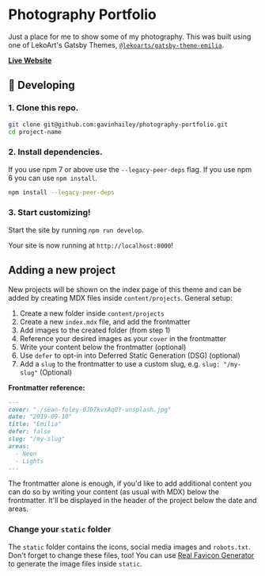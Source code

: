# Photography Portfolio

Just a place for me to show some of my photography. This was built using one of LekoArt's Gatsby Themes, [`@lekoarts/gatsby-theme-emilia`](https://github.com/LekoArts/gatsby-themes/tree/main/themes/gatsby-theme-emilia).

[**Live Website**](https://photo.gavinhailey.dev)

## 🚀 **Developing**

### 1. **Clone this repo.**

```sh
git clone git@github.com:gavinhailey/photography-portfolio.git
cd project-name
```

### 2. **Install dependencies.**

If you use npm 7 or above use the `--legacy-peer-deps` flag. If you use npm 6 you can use `npm install`.

```sh
npm install --legacy-peer-deps
```

### 3. **Start customizing!**

Start the site by running `npm run develop`.

Your site is now running at `http://localhost:8000`!

## **Adding a new project**

New projects will be shown on the index page of this theme and can be added by creating MDX files inside `content/projects`. General setup:

1. Create a new folder inside `content/projects`
1. Create a new `index.mdx` file, and add the frontmatter
1. Add images to the created folder (from step 1)
1. Reference your desired images as your `cover` in the frontmatter
1. Write your content below the frontmatter (optional)
1. Use `defer` to opt-in into Deferred Static Generation (DSG) (optional)
1. Add a `slug` to the frontmatter to use a custom slug, e.g. `slug: "/my-slug"` (Optional)

**Frontmatter reference:**

```md
---
cover: "./sean-foley-0JD7kvxAq0Y-unsplash.jpg"
date: "2019-09-10"
title: "Emilia"
defer: false
slug: "/my-slug"
areas:
  - Neon
  - Lights
---
```

The frontmatter alone is enough, if you'd like to add additional content you can do so by writing your content (as usual with MDX) below the frontmatter. It'll be displayed in the header of the project below the date and areas.

### Change your `static` folder

The `static` folder contains the icons, social media images and `robots.txt`. Don't forget to change these files, too! You can use [Real Favicon Generator](https://realfavicongenerator.net/) to generate the image files inside `static`.
